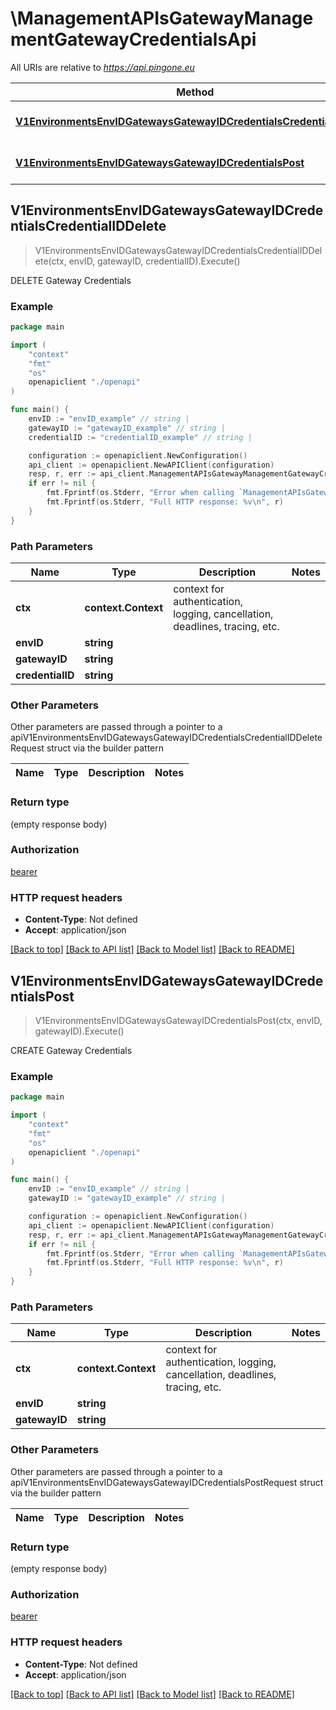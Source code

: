 # \ManagementAPIsGatewayManagementGatewayCredentialsApi

All URIs are relative to *https://api.pingone.eu*

Method | HTTP request | Description
------------- | ------------- | -------------
[**V1EnvironmentsEnvIDGatewaysGatewayIDCredentialsCredentialIDDelete**](ManagementAPIsGatewayManagementGatewayCredentialsApi.md#V1EnvironmentsEnvIDGatewaysGatewayIDCredentialsCredentialIDDelete) | **Delete** /v1/environments/{envID}/gateways/{gatewayID}/credentials/{credentialID} | DELETE Gateway Credentials
[**V1EnvironmentsEnvIDGatewaysGatewayIDCredentialsPost**](ManagementAPIsGatewayManagementGatewayCredentialsApi.md#V1EnvironmentsEnvIDGatewaysGatewayIDCredentialsPost) | **Post** /v1/environments/{envID}/gateways/{gatewayID}/credentials | CREATE Gateway Credentials



## V1EnvironmentsEnvIDGatewaysGatewayIDCredentialsCredentialIDDelete

> V1EnvironmentsEnvIDGatewaysGatewayIDCredentialsCredentialIDDelete(ctx, envID, gatewayID, credentialID).Execute()

DELETE Gateway Credentials



### Example

```go
package main

import (
    "context"
    "fmt"
    "os"
    openapiclient "./openapi"
)

func main() {
    envID := "envID_example" // string | 
    gatewayID := "gatewayID_example" // string | 
    credentialID := "credentialID_example" // string | 

    configuration := openapiclient.NewConfiguration()
    api_client := openapiclient.NewAPIClient(configuration)
    resp, r, err := api_client.ManagementAPIsGatewayManagementGatewayCredentialsApi.V1EnvironmentsEnvIDGatewaysGatewayIDCredentialsCredentialIDDelete(context.Background(), envID, gatewayID, credentialID).Execute()
    if err != nil {
        fmt.Fprintf(os.Stderr, "Error when calling `ManagementAPIsGatewayManagementGatewayCredentialsApi.V1EnvironmentsEnvIDGatewaysGatewayIDCredentialsCredentialIDDelete``: %v\n", err)
        fmt.Fprintf(os.Stderr, "Full HTTP response: %v\n", r)
    }
}
```

### Path Parameters


Name | Type | Description  | Notes
------------- | ------------- | ------------- | -------------
**ctx** | **context.Context** | context for authentication, logging, cancellation, deadlines, tracing, etc.
**envID** | **string** |  | 
**gatewayID** | **string** |  | 
**credentialID** | **string** |  | 

### Other Parameters

Other parameters are passed through a pointer to a apiV1EnvironmentsEnvIDGatewaysGatewayIDCredentialsCredentialIDDeleteRequest struct via the builder pattern


Name | Type | Description  | Notes
------------- | ------------- | ------------- | -------------




### Return type

 (empty response body)

### Authorization

[bearer](../README.md#bearer)

### HTTP request headers

- **Content-Type**: Not defined
- **Accept**: application/json

[[Back to top]](#) [[Back to API list]](../README.md#documentation-for-api-endpoints)
[[Back to Model list]](../README.md#documentation-for-models)
[[Back to README]](../README.md)


## V1EnvironmentsEnvIDGatewaysGatewayIDCredentialsPost

> V1EnvironmentsEnvIDGatewaysGatewayIDCredentialsPost(ctx, envID, gatewayID).Execute()

CREATE Gateway Credentials



### Example

```go
package main

import (
    "context"
    "fmt"
    "os"
    openapiclient "./openapi"
)

func main() {
    envID := "envID_example" // string | 
    gatewayID := "gatewayID_example" // string | 

    configuration := openapiclient.NewConfiguration()
    api_client := openapiclient.NewAPIClient(configuration)
    resp, r, err := api_client.ManagementAPIsGatewayManagementGatewayCredentialsApi.V1EnvironmentsEnvIDGatewaysGatewayIDCredentialsPost(context.Background(), envID, gatewayID).Execute()
    if err != nil {
        fmt.Fprintf(os.Stderr, "Error when calling `ManagementAPIsGatewayManagementGatewayCredentialsApi.V1EnvironmentsEnvIDGatewaysGatewayIDCredentialsPost``: %v\n", err)
        fmt.Fprintf(os.Stderr, "Full HTTP response: %v\n", r)
    }
}
```

### Path Parameters


Name | Type | Description  | Notes
------------- | ------------- | ------------- | -------------
**ctx** | **context.Context** | context for authentication, logging, cancellation, deadlines, tracing, etc.
**envID** | **string** |  | 
**gatewayID** | **string** |  | 

### Other Parameters

Other parameters are passed through a pointer to a apiV1EnvironmentsEnvIDGatewaysGatewayIDCredentialsPostRequest struct via the builder pattern


Name | Type | Description  | Notes
------------- | ------------- | ------------- | -------------



### Return type

 (empty response body)

### Authorization

[bearer](../README.md#bearer)

### HTTP request headers

- **Content-Type**: Not defined
- **Accept**: application/json

[[Back to top]](#) [[Back to API list]](../README.md#documentation-for-api-endpoints)
[[Back to Model list]](../README.md#documentation-for-models)
[[Back to README]](../README.md)

